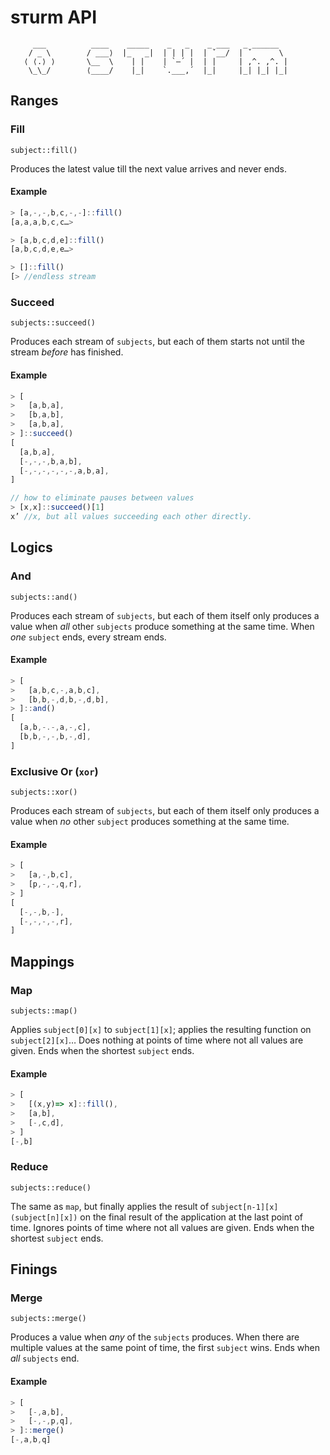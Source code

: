 # sтurm API
```
     ___          ____    _____    _   _    _ ___   _ ______
    / _ \        / ___⟩  |_   _|  | | | |  | ˇ__/  | ˇ      \
   ⟨ ⟨.⟩ ⟩       \__  \    | |    | `–´ |  | |     | ,^. ,^. |
    \_\_/        ⟨____/    |_|    `.___,´  |_|     |_| |_| |_|

```

## Ranges
### Fill
`subject::fill()`

Produces the latest value till the next value arrives and never ends.

#### Example
```js
> [a,-,-,b,c,-,-]::fill()
[a,a,a,b,c,c…>

> [a,b,c,d,e]::fill()
[a,b,c,d,e,e…>

> []::fill()
[> //endless stream
```


### Succeed
`subjects::succeed()`

Produces each stream of `subjects`, but each of them starts not until the stream *before* has finished.

#### Example
```js
> [
>   [a,b,a],
>   [b,a,b],
>   [a,b,a],
> ]::succeed()
[
  [a,b,a],
  [-,-,-,b,a,b],
  [-,-,-,-,-,-,a,b,a],
]

// how to eliminate pauses between values
> [x,x]::succeed()[1]
x’ //x, but all values succeeding each other directly.
```

## Logics
### And
`subjects::and()`

Produces each stream of `subjects`, but each of them itself only produces a value when *all* other `subjects` produce something at the same time. When *one* `subject` ends, every stream ends.

#### Example
```js
> [
>   [a,b,c,-,a,b,c],
>   [b,b,-,d,b,-,d,b],
> ]::and()
[
  [a,b,-.-,a,-,c],
  [b,b,-,-,b,-,d],
]
```

### Exclusive Or (`xor`)
`subjects::xor()`

Produces each stream of `subjects`, but each of them itself only produces a value when *no* other `subject` produces something at the same time.

#### Example
```js
> [
>   [a,-,b,c],
>   [p,-,-,q,r],
> ]
[
  [-,-,b,-],
  [-,-,-,-,r],
]
```

## Mappings
### Map
`subjects::map()`

Applies `subject[0][x]` to `subject[1][x]`; applies the resulting function on `subject[2][x]`… Does nothing at points of time where not all values are given. Ends when the shortest `subject` ends.

#### Example
```js
> [
>   [(x,y)=> x]::fill(),
>   [a,b],
>   [-,c,d],
> ]
[-,b]
```

### Reduce
`subjects::reduce()`

The same as `map`, but finally applies the result of `subject[n-1][x](subject[n][x])` on the final result of the application at the last point of time. Ignores points of time where not all values are given. Ends when the shortest `subject` ends.


## Finings
### Merge
`subjects::merge()`

Produces a value when *any* of the `subjects` produces. When there are multiple values at the same point of time, the first `subject` wins. Ends when *all* `subjects` end.

#### Example
```js
> [
>   [-,a,b],
>   [-,-,p,q],
> ]::merge()
[-,a,b,q]
```
